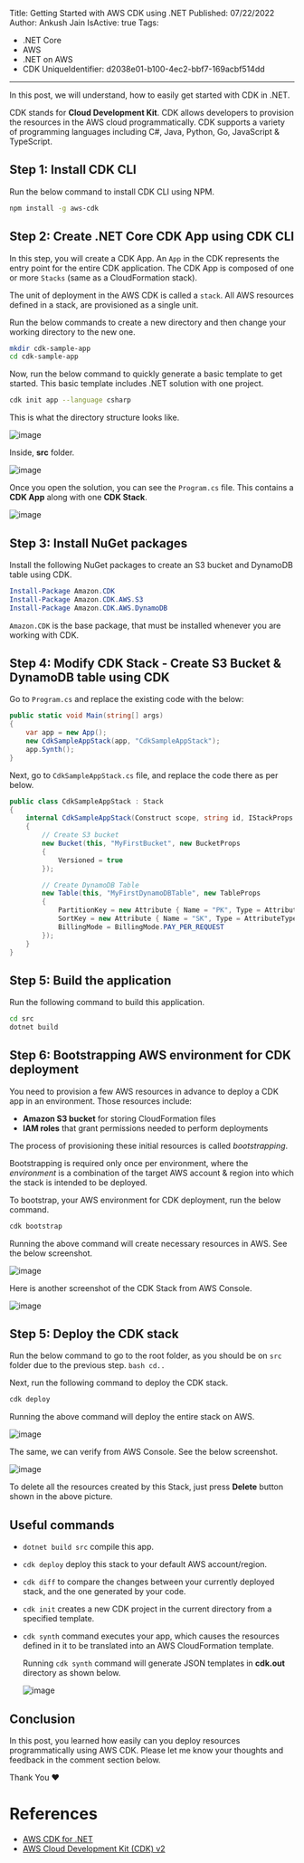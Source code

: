 Title: Getting Started with AWS CDK using .NET
Published: 07/22/2022
Author: Ankush Jain
IsActive: true
Tags:
  - .NET Core
  - AWS
  - .NET on AWS
  - CDK
UniqueIdentifier: d2038e01-b100-4ec2-bbf7-169acbf514dd
---
In this post, we will understand, how to easily get started with CDK in .NET.

CDK stands for **Cloud Development Kit**. CDK allows developers to provision the resources in the AWS cloud programmatically. CDK supports a variety of programming languages including C#, Java, Python, Go, JavaScript & TypeScript.

## Step 1: Install CDK CLI
Run the below command to install CDK CLI using NPM.
```bash
npm install -g aws-cdk
```

## Step 2: Create .NET Core CDK App using CDK CLI
In this step, you will create a CDK App. An `App` in the CDK represents the entry point for the entire CDK application. The CDK App is composed of one or more `Stacks` (same as a CloudFormation stack).

The unit of deployment in the AWS CDK is called a `stack`. All AWS resources defined in a stack, are provisioned as a single unit.

Run the below commands to create a new directory and then change your working directory to the new one.
```bash
mkdir cdk-sample-app
cd cdk-sample-app
```
Now, run the below command to quickly generate a basic template to get started. This basic template includes .NET solution with one project.
```bash
cdk init app --language csharp
```

This is what the directory structure looks like.

![image](https://user-images.githubusercontent.com/13661966/180404455-7ed3b188-0c2a-46ec-9d8e-96250f3225d1.png)

Inside, **src** folder.

![image](https://user-images.githubusercontent.com/13661966/180405098-9036e2a1-95df-40f8-9c16-6906f4a38f54.png)

Once you open the solution, you can see the `Program.cs` file. This contains a **CDK App** along with one **CDK Stack**.

![image](https://user-images.githubusercontent.com/13661966/180406259-9150a91c-b091-4a9f-9aff-f28513ed66d9.png)


## Step 3: Install NuGet packages
Install the following NuGet packages to create an S3 bucket and DynamoDB table using CDK.
```powershell
Install-Package Amazon.CDK
Install-Package Amazon.CDK.AWS.S3
Install-Package Amazon.CDK.AWS.DynamoDB
```
`Amazon.CDK` is the base package, that must be installed whenever you are working with CDK.

## Step 4: Modify CDK Stack - Create S3 Bucket & DynamoDB table using CDK
Go to `Program.cs` and replace the existing code with the below:
```cs
public static void Main(string[] args)
{
    var app = new App();
    new CdkSampleAppStack(app, "CdkSampleAppStack");
    app.Synth();
}
```

Next, go to `CdkSampleAppStack.cs` file, and replace the code there as per below.

```cs
public class CdkSampleAppStack : Stack
{
    internal CdkSampleAppStack(Construct scope, string id, IStackProps props = null) : base(scope, id, props)
    {
        // Create S3 bucket
        new Bucket(this, "MyFirstBucket", new BucketProps
        {
            Versioned = true
        });

        // Create DynamoDB Table
        new Table(this, "MyFirstDynamoDBTable", new TableProps
        {
            PartitionKey = new Attribute { Name = "PK", Type = AttributeType.STRING },
            SortKey = new Attribute { Name = "SK", Type = AttributeType.STRING },
            BillingMode = BillingMode.PAY_PER_REQUEST
        });
    }
}
```

## Step 5: Build the application
Run the following command to build this application.
```bash
cd src
dotnet build
```

## Step 6: Bootstrapping AWS environment for CDK deployment
You need to provision a few AWS resources in advance to deploy a CDK app in an environment. Those resources include:
- **Amazon S3 bucket** for storing CloudFormation files 
- **IAM roles** that grant permissions needed to perform deployments

The process of provisioning these initial resources is called _bootstrapping_.

Bootstrapping is required only once per environment, where the _environment_ is a combination of the target AWS account & region into which the stack is intended to be deployed.

To bootstrap, your AWS environment for CDK deployment, run the below command. 
```bash
cdk bootstrap
```
Running the above command will create necessary resources in AWS. See the below screenshot.

![image](https://user-images.githubusercontent.com/13661966/180462232-6d69576c-354f-4fb5-840a-4f0c0ccd51d4.png)

Here is another screenshot of the CDK Stack from AWS Console.

![image](https://user-images.githubusercontent.com/13661966/180472066-1a3d4e52-5f4c-461f-b796-27227b49a8d5.png)


## Step 5: Deploy the CDK stack
Run the below command to go to the root folder, as you should be on `src` folder due to the previous step. 
``bash
cd.. 
``

Next, run the following command to deploy the CDK stack.
```bash
cdk deploy
```
Running the above command will deploy the entire stack on AWS.

![image](https://user-images.githubusercontent.com/13661966/180473805-77621ca5-0ce7-480d-8795-65a087eecb66.png)

The same, we can verify from AWS Console. See the below screenshot.

![image](https://user-images.githubusercontent.com/13661966/180474103-35ae4081-7fcb-4acf-a468-9a479b3b475a.png)

To delete all the resources created by this Stack, just press **Delete** button shown in the above picture.

## Useful commands
- `dotnet build src` compile this app.
- `cdk deploy` deploy this stack to your default AWS account/region.
- `cdk diff` to compare the changes between your currently deployed stack, and the one generated by your code.
- `cdk init` creates a new CDK project in the current directory from a specified template.
- `cdk synth` command executes your app, which causes the resources defined in it to be translated into an AWS CloudFormation template.
  
   Running `cdk synth` command will generate JSON templates in **cdk.out** directory as shown below.
  
   ![image](https://user-images.githubusercontent.com/13661966/180475842-cbac7ad0-660a-4f4c-999c-16c47581fb66.png)


## Conclusion
In this post, you learned how easily can you deploy resources programmatically using AWS CDK. Please let me know your thoughts and feedback in the comment section below.

Thank You ❤️

# References
- [AWS CDK for .NET](https://aws.amazon.com/blogs/developer/aws-cdk-for-net/)
- [AWS Cloud Development Kit (CDK) v2](https://docs.aws.amazon.com/cdk/v2/guide/work-with-cdk-csharp.html)

